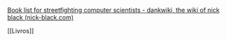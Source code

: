 [Book list for streetfighting computer scientists - dankwiki, the wiki of nick black (nick-black.com)](https://nick-black.com/dankwiki/index.php/Book_list_for_streetfighting_computer_scientists)

[[Livros]]